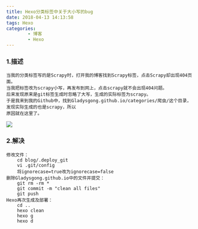 ```yaml
---
title: Hexo分类标签中关于大小写的bug
date: 2018-04-13 14:13:58
tags: Hexo
categories:
		- 博客
		- Hexo
---
```

### 1.描述
	当我的分类标签写的是Scrapy时，打开我的博客找到Scrapy标签，点击Scrapy却出现404页面。
	当我把标签改为scrapy小写，再发布到网上，点击scrapy就不会出现404问题。
	后来发现原来是git标签生成时忽略了大写，生成的实际标签为scrapy。
	于是我来到我的Github中，找到Gladysgong.github.io/categories/爬虫/这个目录，发现实际生成的也是scrapy，所以
	原因就在这里了。
![](http://p2lakvkq0.bkt.clouddn.com/hexo_bug.jpg)
### 2.解决
	修改文件：
		cd blog/.deploy_git
		vi .git/config
		将ignorecase=true改为ignorecase=false
	删除Gladysgong.github.io中的文件并提交：
		git rm -rm *
		git commit -m "clean all files"
		git push
	Hexo再次生成及部署：
		cd ..
		hexo clean
		hexo g
		hexo d
	